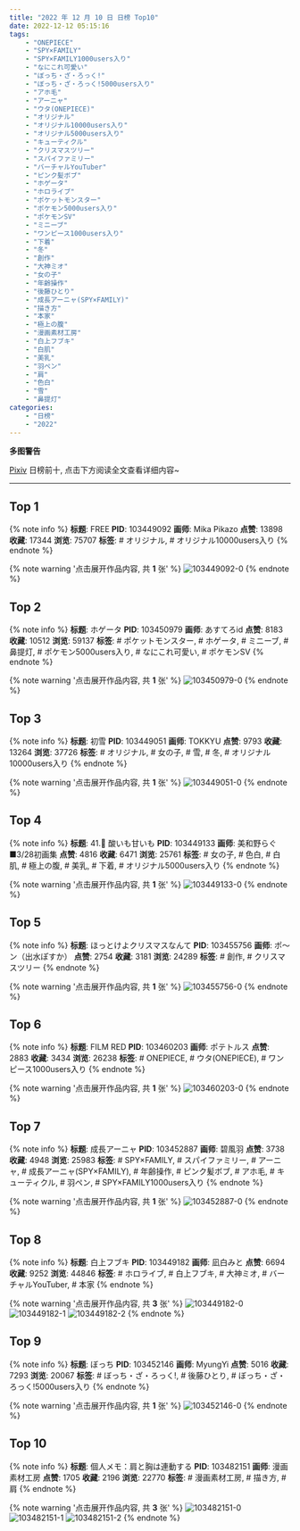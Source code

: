 ```yaml
---
title: "2022 年 12 月 10 日 日榜 Top10"
date: 2022-12-12 05:15:16
tags:
    - "ONEPIECE"
    - "SPY×FAMILY"
    - "SPY×FAMILY1000users入り"
    - "なにこれ可愛い"
    - "ぼっち・ざ・ろっく!"
    - "ぼっち・ざ・ろっく!5000users入り"
    - "アホ毛"
    - "アーニャ"
    - "ウタ(ONEPIECE)"
    - "オリジナル"
    - "オリジナル10000users入り"
    - "オリジナル5000users入り"
    - "キューティクル"
    - "クリスマスツリー"
    - "スパイファミリー"
    - "バーチャルYouTuber"
    - "ピンク髪ボブ"
    - "ホゲータ"
    - "ホロライブ"
    - "ポケットモンスター"
    - "ポケモン5000users入り"
    - "ポケモンSV"
    - "ミニーブ"
    - "ワンピース1000users入り"
    - "下着"
    - "冬"
    - "創作"
    - "大神ミオ"
    - "女の子"
    - "年齢操作"
    - "後藤ひとり"
    - "成長アーニャ(SPY×FAMILY)"
    - "描き方"
    - "本家"
    - "極上の腹"
    - "漫画素材工房"
    - "白上フブキ"
    - "白肌"
    - "美乳"
    - "羽ペン"
    - "肩"
    - "色白"
    - "雪"
    - "鼻提灯"
categories:
    - "日榜"
    - "2022"
---
```


<i class="fa fa-triangle-exclamation"></i>**多图警告**<i class="fa fa-triangle-exclamation"></i>

[Pixiv](https://www.pixiv.net/) 日榜前十, 点击下方阅读全文查看详细内容~

<!-- more -->

---

## Top 1

{% note info %}
**标题**: FREE
**PID**: 103449092 **画师**: Mika Pikazo
**点赞**: 13898 **收藏**: 17344 **浏览**: 75707
**标签**: # オリジナル, # オリジナル10000users入り
{% endnote %}

{% note warning '点击展开作品内容, 共 **1** 张' %}
![103449092-0](https://i.pixiv.re/img-original/img/2022/12/09/00/00/10/103449092_p0.png)
{% endnote %}

## Top 2

{% note info %}
**标题**: ホゲータ
**PID**: 103450979 **画师**: あすてろid
**点赞**: 8183 **收藏**: 10512 **浏览**: 59137
**标签**: # ポケットモンスター, # ホゲータ, # ミニーブ, # 鼻提灯, # ポケモン5000users入り, # なにこれ可愛い, # ポケモンSV
{% endnote %}

{% note warning '点击展开作品内容, 共 **1** 张' %}
![103450979-0](https://i.pixiv.re/img-original/img/2022/12/09/01/01/03/103450979_p0.jpg)
{% endnote %}

## Top 3

{% note info %}
**标题**: 初雪
**PID**: 103449051 **画师**: TOKKYU
**点赞**: 9793 **收藏**: 13264 **浏览**: 37726
**标签**: # オリジナル, # 女の子, # 雪, # 冬, # オリジナル10000users入り
{% endnote %}

{% note warning '点击展开作品内容, 共 **1** 张' %}
![103449051-0](https://i.pixiv.re/img-original/img/2022/12/09/00/00/05/103449051_p0.jpg)
{% endnote %}

## Top 4

{% note info %}
**标题**: 41.🔮 酸いも甘いも
**PID**: 103449133 **画师**: 美和野らぐ■3/28初画集
**点赞**: 4816 **收藏**: 6471 **浏览**: 25761
**标签**: # 女の子, # 色白, # 白肌, # 極上の腹, # 美乳, # 下着, # オリジナル5000users入り
{% endnote %}

{% note warning '点击展开作品内容, 共 **1** 张' %}
![103449133-0](https://i.pixiv.re/img-original/img/2022/12/09/00/00/15/103449133_p0.png)
{% endnote %}

## Top 5

{% note info %}
**标题**: ほっとけよクリスマスなんて
**PID**: 103455756 **画师**: ポ～ン（出水ぽすか）
**点赞**: 2754 **收藏**: 3181 **浏览**: 24289
**标签**: # 創作, # クリスマスツリー
{% endnote %}

{% note warning '点击展开作品内容, 共 **1** 张' %}
![103455756-0](https://i.pixiv.re/img-original/img/2022/12/09/07/30/01/103455756_p0.jpg)
{% endnote %}

## Top 6

{% note info %}
**标题**: FILM RED
**PID**: 103460203 **画师**: ポテトルス
**点赞**: 2883 **收藏**: 3434 **浏览**: 26238
**标签**: # ONEPIECE, # ウタ(ONEPIECE), # ワンピース1000users入り
{% endnote %}

{% note warning '点击展开作品内容, 共 **1** 张' %}
![103460203-0](https://i.pixiv.re/img-original/img/2022/12/09/13/43/23/103460203_p0.jpg)
{% endnote %}

## Top 7

{% note info %}
**标题**: 成長アーニャ
**PID**: 103452887 **画师**: 碧風羽
**点赞**: 3738 **收藏**: 4948 **浏览**: 25983
**标签**: # SPY×FAMILY, # スパイファミリー, # アーニャ, # 成長アーニャ(SPY×FAMILY), # 年齢操作, # ピンク髪ボブ, # アホ毛, # キューティクル, # 羽ペン, # SPY×FAMILY1000users入り
{% endnote %}

{% note warning '点击展开作品内容, 共 **1** 张' %}
![103452887-0](https://i.pixiv.re/img-original/img/2022/12/09/02/42/50/103452887_p0.jpg)
{% endnote %}

## Top 8

{% note info %}
**标题**: 白上フブキ
**PID**: 103449182 **画师**: 凪白みと
**点赞**: 6694 **收藏**: 9252 **浏览**: 44846
**标签**: # ホロライブ, # 白上フブキ, # 大神ミオ, # バーチャルYouTuber, # 本家
{% endnote %}

{% note warning '点击展开作品内容, 共 **3** 张' %}
![103449182-0](https://i.pixiv.re/img-original/img/2022/12/09/00/24/18/103449182_p0.png)
![103449182-1](https://i.pixiv.re/img-original/img/2022/12/09/00/24/18/103449182_p1.png)
![103449182-2](https://i.pixiv.re/img-original/img/2022/12/09/00/24/18/103449182_p2.png)
{% endnote %}

## Top 9

{% note info %}
**标题**: ぼっち
**PID**: 103452146 **画师**: MyungYi
**点赞**: 5016 **收藏**: 7293 **浏览**: 20067
**标签**: # ぼっち・ざ・ろっく!, # 後藤ひとり, # ぼっち・ざ・ろっく!5000users入り
{% endnote %}

{% note warning '点击展开作品内容, 共 **1** 张' %}
![103452146-0](https://i.pixiv.re/img-original/img/2022/12/09/01/55/32/103452146_p0.jpg)
{% endnote %}

## Top 10

{% note info %}
**标题**: 個人メモ：肩と胸は連動する
**PID**: 103482151 **画师**: 漫画素材工房
**点赞**: 1705 **收藏**: 2196 **浏览**: 22770
**标签**: # 漫画素材工房, # 描き方, # 肩
{% endnote %}

{% note warning '点击展开作品内容, 共 **3** 张' %}
![103482151-0](https://i.pixiv.re/img-original/img/2022/12/10/08/00/02/103482151_p0.jpg)
![103482151-1](https://i.pixiv.re/img-original/img/2022/12/10/08/00/02/103482151_p1.jpg)
![103482151-2](https://i.pixiv.re/img-original/img/2022/12/10/08/00/02/103482151_p2.jpg)
{% endnote %}
